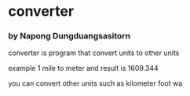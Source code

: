 # converter

### by Napong Dungduangsasitorn

converter is program that convert units to other units

example 1 mile to meter and result is 1609.344

you can convert other units such as kilometer foot wa